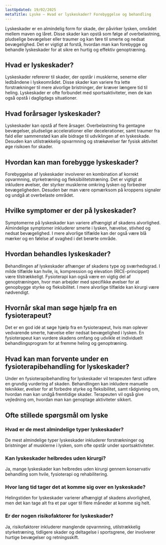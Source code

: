 ```yaml
---
lastUpdated: 19/02/2025
metaTitle: Lyske – Hvad er lyskeskader? Forebyggelse og behandling
---
```


Lyskeskader er en almindelig form for skade, der påvirker lysken, området mellem maven og låret. Disse skader kan opstå som følge af overbelastning, pludselige bevægelser eller traumer og kan føre til smerte og nedsat bevægelighed. Det er vigtigt at forstå, hvordan man kan forebygge og behandle lyskeskader for at sikre en hurtig og effektiv genoptræning.

## Hvad er lyskeskader?

Lyskeskader refererer til skader, der opstår i musklerne, senerne eller ledbåndene i lyskeområdet. Disse skader kan variere fra lette forstrækninger til mere alvorlige bristninger, der kræver længere tid til heling. Lyskeskader er ofte forbundet med sportsaktiviteter, men de kan også opstå i dagligdags situationer.

## Hvad forårsager lyskeskader?

Lyskeskader kan opstå af flere årsager. Overbelastning fra gentagne bevægelser, pludselige accelerationer eller decelerationer, samt traumer fra fald eller sammenstød kan alle bidrage til udviklingen af en lyskeskade. Desuden kan utilstrækkelig opvarmning og strækøvelser før fysisk aktivitet øge risikoen for skader.

## Hvordan kan man forebygge lyskeskader?

Forebyggelse af lyskeskader involverer en kombination af korrekt opvarmning, styrketræning og fleksibilitetstræning. Det er vigtigt at inkludere øvelser, der styrker musklerne omkring lysken og forbedrer bevægeligheden. Desuden bør man være opmærksom på kroppens signaler og undgå at overbelaste området.

## Hvilke symptomer er der på lyskeskader?

Symptomerne på lyskeskader kan variere afhængigt af skadens alvorlighed. Almindelige symptomer inkluderer smerte i lysken, hævelse, stivhed og nedsat bevægelighed. I mere alvorlige tilfælde kan der også være blå mærker og en følelse af svaghed i det berørte område.

## Hvordan behandles lyskeskader?

Behandlingen af lyskeskader afhænger af skadens type og sværhedsgrad. I milde tilfælde kan hvile, is, kompression og elevation (RICE-princippet) være tilstrækkeligt. Fysioterapi kan også være en vigtig del af genoptræningen, hvor man arbejder med specifikke øvelser for at genopbygge styrke og fleksibilitet. I mere alvorlige tilfælde kan kirurgi være nødvendigt.

## Hvornår skal man søge hjælp fra en fysioterapeut?

Det er en god idé at søge hjælp fra en fysioterapeut, hvis man oplever vedvarende smerte, hævelse eller nedsat bevægelighed i lysken. En fysioterapeut kan vurdere skadens omfang og udvikle et individuelt behandlingsprogram for at fremme heling og genoptræning.

## Hvad kan man forvente under en fysioterapibehandling for lyskeskader?

Under en fysioterapibehandling for lyskeskader vil terapeuten først udføre en grundig vurdering af skaden. Behandlingen kan inkludere manuelle teknikker, øvelser for at forbedre styrke og fleksibilitet, samt rådgivning om, hvordan man kan undgå fremtidige skader. Terapeuten vil også give vejledning om, hvordan man kan genoptage aktiviteter sikkert.

## Ofte stillede spørgsmål om lyske

### Hvad er de mest almindelige typer lyskeskader?

De mest almindelige typer lyskeskader inkluderer forstrækninger og bristninger af musklerne i lysken, som ofte opstår under sportsaktiviteter.

### Kan lyskeskader helbredes uden kirurgi?

Ja, mange lyskeskader kan helbredes uden kirurgi gennem konservativ behandling som hvile, fysioterapi og rehabilitering.

### Hvor lang tid tager det at komme sig over en lyskeskade?

Helingstiden for lyskeskader varierer afhængigt af skadens alvorlighed, men det kan tage alt fra et par uger til flere måneder at komme sig helt.

### Er der nogen risikofaktorer for lyskeskader?

Ja, risikofaktorer inkluderer manglende opvarmning, utilstrækkelig styrketræning, tidligere skader og deltagelse i sportsgrene, der involverer hurtige bevægelser og retningsskift.
